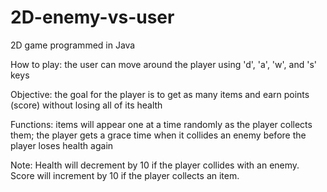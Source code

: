 # 2D-enemy-vs-user

2D game programmed in Java

How to play: the user can move around the player using 'd', 'a', 'w', and 's' keys

Objective: the goal for the player is to get as many items and earn points (score) without losing all of its health

Functions: items will appear one at a time randomly as the player collects them; the player gets a grace time when it collides an enemy before the player loses health again

Note: Health will decrement by 10 if the player collides with an enemy. Score will increment by 10 if the player collects an item.
